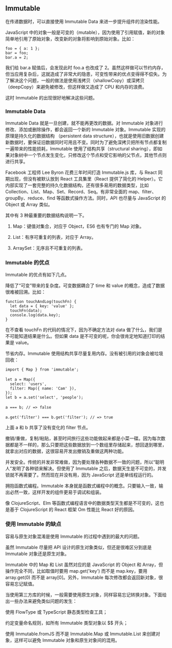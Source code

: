 ## Immutable

在传递数据时，可以直接使用 Immutable Data 来进一步提升组件的渲染性能。

JavaScript 中的对象一般是可变的（mutable），因为使用了引用赋值，新的对象简单地引用了原始对象，改变新的对象将影响到原始对象。比如：

```
foo = { a: 1 };
bar = foo;
bar.a = 2;
```

我们给 bar.a 赋值后，会发现此时 foo.a 也改成了 2。虽然这样做可以节约内存，但当应用复杂后，这就造成了非常大的隐患，可变性带来的优点变得得不偿失。为了解决这个问题，一般的做法是使用浅拷贝（shallowCopy）或深拷贝（deepCopy）来避免被修改，但这样做又造成了 CPU 和内存的浪费。

这时 Immutable 的出现很好地解决这些问题。

### Immutable Data

Immutable Data 就是一旦创建，就不能再更改的数据。对 Immutable 对象进行修改、添加或删除操作，都会返回一个新的 Immutable 对象。Immutable 实现的原理是持久化的数据结构 （persistent data structure），也就是使用旧数据创建新数据时，要保证旧数据同时可用且不变。同时为了避免深拷贝把所有节点都复制一遍带来的性能损耗，Immutable 使用了结构共享（structural sharing），即如果对象树中一个节点发生变化，只修改这个节点和受它影响的父节点，其他节点则进行共享。

Facebook 工程师 Lee Byron 花费三年时间打造 Immutable.js 库，与 React 同期出现，但没有被默认放到 React 工具集里（React 提供了简化的 Helper）。它内部实现了一套完整的持久化数据结构，还有很多易用的数据类型，比如 Collection、List、Map、Set、Record、Seq。有非常全面的 map、filter、groupBy、reduce、find 等函数式操作方法。同时，API 也尽量与 JavaScript 的 Object 或 Array 类似。

其中有 3 种最重要的数据结构说明一下。

1. Map：键值对集合，对应于 Object，ES6 也有专门的 Map 对象。

2. List：有序可重复的列表，对应于 Array。

3. ArraySet：无序且不可重复的列表。

### Immutable 的优点

Immutable 的优点有如下几点。

降低了“可变”带来的复杂度。可变数据耦合了 time 和 value 的概念，造成了数据很难被回溯。比如：
```
function touchAndLog(touchFn) {
  let data = { key: 'value' };
  touchFn(data);
  console.log(data.key);
}
```
在不查看 touchFn 的代码的情况下，因为不确定方法对 data 做了什么，我们是不可能知道结果是什么。但如果 data 是不可变的呢，你会很肯定地知道打印的结果是 value。

节省内存。Immutable 使用结构共享尽量复用内存。没有被引用的对象会被垃圾回收：
```
import { Map } from 'immutable';
　
let a = Map({
  select: 'users',
  filter: Map({ name: 'Cam' }),
});
let b = a.set('select', 'people');
　
a === b; // => false
　
a.get('filter') === b.get('filter'); // => true
```
上面 a 和 b 共享了没有变化的 filter 节点。

撤销/重做，复制/粘贴，甚至时间旅行这些功能做起来都是小菜一碟。因为每次数据都是不一样的，那么只要把这些数据放到一个数组里存储起来，想回退到哪里，就拿出对应的数据，这很容易开发出撤销及重做这两种功能。

并发安全。传统的并发非常难做，因为要处理各种数据不一致的问题，所以“聪明人”发明了各种锁来解决。但使用了 Immutable 之后，数据天生是不可变的，并发锁就不再需要了。然而现在并没有用，因为 JavaScript 还是单线程运行的。

拥抱函数式编程。Immutable 本身就是函数式编程中的概念。只要输入一致，输出必然一致，这样开发的组件更易于调试和组装。

像 ClojureScript、Elm 等函数式编程语言中的数据类型天生都是不可变的，这也是基于 ClojureScript 的 React 框架 Om 性能比 React 好的原因。

### 使用 Immutable 的缺点

容易与原生对象混淆是使用 Immutable 的过程中遇到的最大的问题。

虽然 Immutable 尽量把 API 设计的原生对象类似，但还是很难区分到底是 Immutable 对象还是原生对象。

Immutable 中的 Map 和 List 虽然对应的是 JavaScript 的 Object 和 Array，但操作完全不同，比如取值时要用 map.get('key') 而不是 map.key，要用 array.get(0) 而不是 array[0]。另外，Immutable 每次修改都会返回新对象，很容易忘记赋值。

当使用第三方库的时候，一般需要使用原生对象，同样容易忘记转换对象。下面给出一些办法来避免类似问题的发生：

使用 FlowType 或 TypeScript 静态类型检查工具；

约定变量命名规则，如所有 Immutable 类型对象以 $$ 开头；

使用 Immutable.fromJS 而不是 Immutable.Map 或 Immutable.List 来创建对象，这样可以避免 Immutable 对象和原生对象间的混用。
